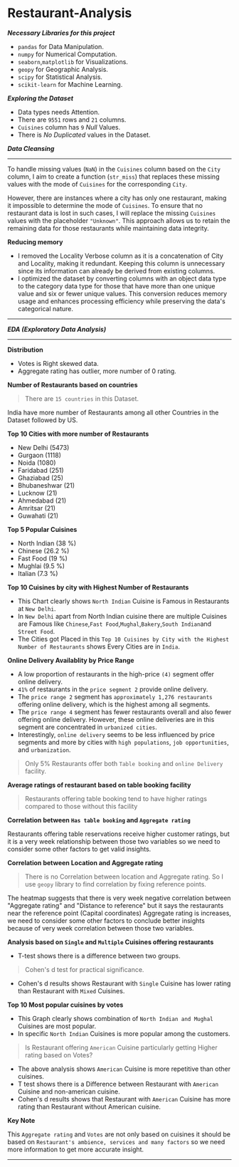 # Restaurant-Analysis

***Necessary Libraries for this project***

- `pandas` for Data Manipulation.
- `numpy` for Numerical Computation.
- `seaborn`,`matplotlib` for Visualizations.
- `geopy` for Geographic Analysis.
- `scipy` for Statistical Analysis.
- `scikit-learn` for Machine Learning.

***Exploring the Dataset***

- Data types needs Attention.
- There are `9551` rows and `21` columns.
- `Cuisines` column has `9` *Null* Values.
- There is *No Duplicated* values in the Dataset.

***Data Cleansing***

---

To handle missing values (`NaN`) in the `Cuisines` column based on the `City` column, I aim to create a function (`str_miss`) that replaces these missing values with the mode of `Cuisines` for the corresponding `City`. 

However, there are instances where a city has only one restaurant, making it impossible to determine the mode of `Cuisines`. To ensure that no restaurant data is lost in such cases, I will replace the missing `Cuisines` values with the placeholder `"Unknown"`. This approach allows us to retain the remaining data for those restaurants while maintaining data integrity.

**Reducing memory**
- I removed the Locality Verbose column as it is a concatenation of City and Locality, making it redundant. Keeping this column is unnecessary since its information can already be derived from existing columns.
- I optimized the dataset by converting columns with an object data type to the category data type for those that have more than one unique value and six or fewer unique values. This conversion reduces memory usage and enhances processing efficiency while preserving the data's categorical nature.

---

***EDA (Exploratory Data Analysis)***

---

**Distribution**

- Votes is Right skewed data.
- Aggregate rating has outlier, more number of 0 rating.

**Number of Restaurants based on countries**

> There are `15 countries` in this Dataset.

<p> India have more number of Restaurants among all other Countries in the Dataset followed by US.</p>

**Top 10 Cities with more number of Restaurants**

- New Delhi (5473)
- Gurgaon (1118)
- Noida (1080)
- Faridabad (251)
- Ghaziabad (25)
- Bhubaneshwar (21)
- Lucknow (21)
- Ahmedabad (21)
- Amritsar (21)
- Guwahati (21)

**Top 5 Popular Cuisines**

- North Indian (38 %)
- Chinese (26.2 %)
- Fast Food (19 %)
- Mughlai (9.5 %)
- Italian (7.3 %)

**Top 10 Cuisines by city with Highest Number of Restaurants**

* This Chart clearly shows `North Indian` Cuisine is Famous in Restaurants at `New Delhi`.
* In `New Delhi` apart from North Indian cuisine there are multiple Cuisines are Famous like `Chinese`,`Fast Food`,`Mughal`,`Bakery`,`South Indian`and `Street Food`.
* The Cities got Placed in this `Top 10 Cuisines by City with the Highest Number of Restaurants` shows Every Cities are in `India`.

**Online Delivery Availablity by Price Range**

- A low proportion of restaurants in the high-price `(4)` segment offer online delivery.
- `41%` of restaurants in the `price segment 2` provide online delivery.
- The `price range 2` segment has `approximately 1,276 restaurants` offering online delivery, which is the highest among all segments.
- The `price range 4` segment has fewer restaurants overall and also fewer offering online delivery. However, these online deliveries are in this segment are concentrated in `urbanized cities`.
- Interestingly, `online delivery` seems to be less influenced by price segments and more by cities with `high populations`, `job opportunities`, and `urbanization`.

> Only 5% Restaurants offer both `Table booking` and `online Delivery` facility.

**Average ratings of restaurant based on table booking facility**

> Restaurants offering table booking tend to have higher ratings compared to those without this facility

**Correlation between `Has table booking` and `Aggregate rating`**

<p> Restaurants offering table reservations receive higher customer ratings, but it is a very week relationship between those two variables so we need to consider some other factors to get valid insights.</p>

**Correlation between Location and Aggregate rating**

> There is no Correlation between location and Aggregate rating. So I use `geopy` library to find correlation by fixing reference points.

<p>The heatmap suggests that there is very week negative correlation between "Aggregate rating" and "Distance to reference" but it says the restaurants near the reference point (Capital coordinates) Aggregate rating is increases, we need to consider some other factors to conclude better insights because of very week correlation between those two variables. </p>

**Analysis based on `Single` and `Multiple` Cuisines offering restaurants**

- T-test shows there is a difference between two groups.

> Cohen's d test for practical significance.

- Cohen's d results shows Restaurant with `Single` Cuisine has lower rating than Restaurant with `Mixed` Cuisines.

**Top 10 Most popular cuisines by votes**

- This Graph clearly shows combination of `North Indian and Mughal` Cuisines are most popular.
- In specific `North Indian` Cuisines is more popular among the customers.

> Is Restaurant offering `American` Cuisine particularly getting Higher rating based on Votes?

- The above analysis shows `American` Cuisine is more repetitive than other cuisines.
- T test shows there is a Difference between Restaurant with `American` Cuisine and non-american cuisine.
- Cohen's d results shows that Restaurant with `American` Cuisine has more rating than Restaurant without American cuisine.

**Key Note** <p>This `Aggregate rating` and `Votes` are not only based on cuisines it should be based on `Restaurant's ambience, services and many factors` so we need more information to get more accurate insight.</p>



---
